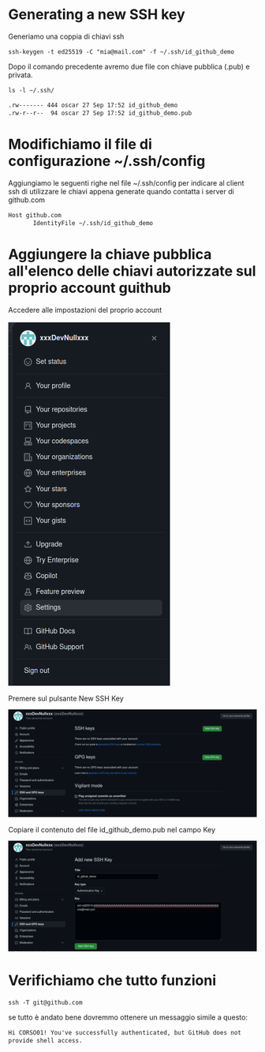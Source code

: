 # Generating a new SSH key
Generiamo una coppia di chiavi ssh

```shell
ssh-keygen -t ed25519 -C "mia@mail.com" -f ~/.ssh/id_github_demo
```

Dopo il comando precedente avremo due file con chiave pubblica (.pub) e privata.

```shell
ls -l ~/.ssh/
```
```
.rw------- 444 oscar 27 Sep 17:52 id_github_demo
.rw-r--r--  94 oscar 27 Sep 17:52 id_github_demo.pub
```

# Modifichiamo il file di configurazione ~/.ssh/config 
Aggiungiamo le seguenti righe nel file ~/.ssh/config per indicare al client ssh di utilizzare le chiavi appena generate
quando contatta i server di github.com

```
Host github.com
       IdentityFile ~/.ssh/id_github_demo
```  

# Aggiungere la chiave pubblica all'elenco delle chiavi autorizzate sul proprio account guithub

Accedere alle impostazioni del proprio account

[![Impostazioni account](../_design/github_settings.png)](https://github.com/settings/keys)

Premere sul pulsante New SSH Key

[![SSH KEY SETTINGS](../_design/github_ssh_key.png)](https://github.com/settings/keys)

 Copiare il contenuto del file id_github_demo.pub nel campo Key 

[![SSH KEY ADD](../_design/github_ssh_key_add.png)](https://github.com/settings/keys)

# Verifichiamo che tutto funzioni

```shell
ssh -T git@github.com
```

se tutto è andato bene dovremmo ottenere un messaggio simile a questo:

```
Hi CORSO01! You've successfully authenticated, but GitHub does not provide shell access.
```